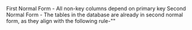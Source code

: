 First Normal Form - All non-key columns depend on primary key
Second Normal Form - The tables in the database are already in second normal form, as they align with the following rule-""

